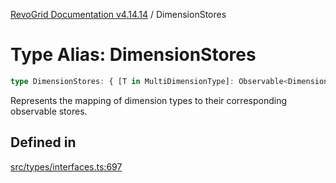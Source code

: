 [RevoGrid Documentation v4.14.14](README.md) / DimensionStores

# Type Alias: DimensionStores

```ts
type DimensionStores: { [T in MultiDimensionType]: Observable<DimensionSettingsState> };
```

Represents the mapping of dimension types to their corresponding observable stores.

## Defined in

[src/types/interfaces.ts:697](https://github.com/revolist/revogrid/blob/fdfe81f10fb07db00151f14190ac038aded766a8/src/types/interfaces.ts#L697)
